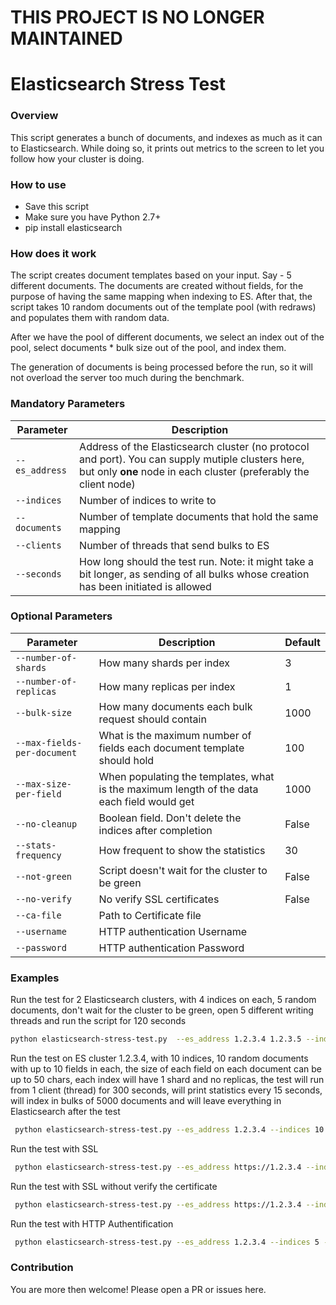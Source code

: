 # THIS PROJECT IS NO LONGER MAINTAINED

# Elasticsearch Stress Test

### Overview
This script generates a bunch of documents, and indexes as much as it can to Elasticsearch. While doing so, it prints out metrics to the screen to let you follow how your cluster is doing.

### How to use
* Save this script
* Make sure you have Python 2.7+
* pip install elasticsearch

### How does it work
The script creates document templates based on your input. Say - 5 different documents.
The documents are created without fields, for the purpose of having the same mapping when indexing to ES.
After that, the script takes 10 random documents out of the template pool (with redraws) and populates them with random data.

After we have the pool of different documents, we select an index out of the pool, select documents * bulk size out of the pool, and index them.

The generation of documents is being processed before the run, so it will not overload the server too much during the benchmark.

### Mandatory Parameters
| Parameter | Description |
| --- | --- |
| `--es_address` | Address of the Elasticsearch cluster (no protocol and port). You can supply mutiple clusters here, but only **one** node in each cluster (preferably the client node) |
| `--indices` | Number of indices to write to |
| `--documents` | Number of template documents that hold the same mapping |
| `--clients` | Number of threads that send bulks to ES |
| `--seconds` | How long should the test run. Note: it might take a bit longer, as sending of all bulks whose creation has been initiated is allowed |


### Optional Parameters
| Parameter | Description | Default
| --- | --- | --- |
| `--number-of-shards` | How many shards per index |3|
| `--number-of-replicas` | How many replicas per index |1|
| `--bulk-size` | How many documents each bulk request should contain |1000|
| `--max-fields-per-document` | What is the maximum number of fields each document template should hold |100|
| `--max-size-per-field` | When populating the templates, what is the maximum length of the data each field would get |1000|
| `--no-cleanup` | Boolean field. Don't delete the indices after completion |False|
| `--stats-frequency` | How frequent to show the statistics |30|
| `--not-green` | Script doesn't wait for the cluster to be green |False|
| `--no-verify` | No verify SSL certificates|False|
| `--ca-file` | Path to Certificate file ||
| `--username` | HTTP authentication Username ||
| `--password` | HTTP authentication Password ||




### Examples
Run the test for 2 Elasticsearch clusters, with 4 indices on each, 5 random documents, don't wait for the cluster to be green, open 5 different writing threads and run the script for 120 seconds
```bash
python elasticsearch-stress-test.py  --es_address 1.2.3.4 1.2.3.5 --indices 4 --documents 5 --seconds 120 --not-green --clients 5
```

Run the test on ES cluster 1.2.3.4, with 10 indices, 10 random documents with up to 10 fields in each, the size of each field on each document can be up to 50 chars, each index will have 1 shard and no replicas, the test will run from 1 client (thread) for 300 seconds, will print statistics every 15 seconds, will index in bulks of 5000 documents and will leave everything in Elasticsearch after the test
```bash
 python elasticsearch-stress-test.py --es_address 1.2.3.4 --indices 10 --documents 10 --clients 1 --seconds 300 --number-of-shards 1 --number-of-replicas 0 --bulk-size 5000 --max-fields-per-document 10 --max-size-per-field 50 --no-cleanup --stats-frequency 15
```

Run the test with SSL
```bash
 python elasticsearch-stress-test.py --es_address https://1.2.3.4 --indices 5 --documents 5 --clients 1 --ca-file /path/ca.pem
```

Run the test with SSL without verify the certificate
```bash
 python elasticsearch-stress-test.py --es_address https://1.2.3.4 --indices 5 --documents 5 --clients 1 --no-verify
```

Run the test with HTTP Authentification
```bash
 python elasticsearch-stress-test.py --es_address 1.2.3.4 --indices 5 --documents 5 --clients 1 --username elastic --password changeme
```
### Contribution
You are more then welcome!
Please open a PR or issues here.

